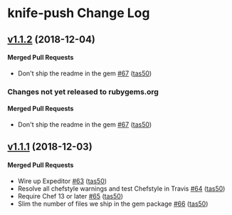 # knife-push Change Log

<!-- latest_release 1.1.2 -->
## [v1.1.2](https://github.com/chef/knife-push/tree/v1.1.2) (2018-12-04)

#### Merged Pull Requests
- Don&#39;t ship the readme in the gem [#67](https://github.com/chef/knife-push/pull/67) ([tas50](https://github.com/tas50))
<!-- latest_release -->

<!-- release_rollup since=1.1.1 -->
### Changes not yet released to rubygems.org

#### Merged Pull Requests
- Don&#39;t ship the readme in the gem [#67](https://github.com/chef/knife-push/pull/67) ([tas50](https://github.com/tas50)) <!-- 1.1.2 -->
<!-- release_rollup -->

<!-- latest_stable_release -->
## [v1.1.1](https://github.com/chef/knife-push/tree/v1.1.1) (2018-12-03)

#### Merged Pull Requests
- Wire up Expeditor [#63](https://github.com/chef/knife-push/pull/63) ([tas50](https://github.com/tas50))
- Resolve all chefstyle warnings and test Chefstyle in Travis [#64](https://github.com/chef/knife-push/pull/64) ([tas50](https://github.com/tas50))
- Require Chef 13 or later [#65](https://github.com/chef/knife-push/pull/65) ([tas50](https://github.com/tas50))
- Slim the number of files we ship in the gem package [#66](https://github.com/chef/knife-push/pull/66) ([tas50](https://github.com/tas50))
<!-- latest_stable_release -->